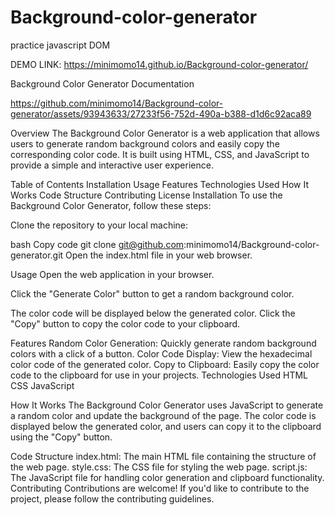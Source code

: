 # Background-color-generator
practice javascript DOM

DEMO LINK: https://minimomo14.github.io/Background-color-generator/

Background Color Generator Documentation

https://github.com/minimomo14/Background-color-generator/assets/93943633/27233f56-752d-490a-b388-d1d6c92aca89



Overview
The Background Color Generator is a web application that allows users to generate random background colors and easily copy the corresponding color code. 
It is built using HTML, CSS, and JavaScript to provide a simple and interactive user experience.

Table of Contents
Installation
Usage
Features
Technologies Used
How It Works
Code Structure
Contributing
License
Installation
To use the Background Color Generator, follow these steps:

Clone the repository to your local machine:

bash
Copy code
git clone git@github.com:minimomo14/Background-color-generator.git
Open the index.html file in your web browser.

Usage
Open the web application in your browser.

Click the "Generate Color" button to get a random background color.

The color code will be displayed below the generated color. Click the "Copy" button to copy the color code to your clipboard.

Features
Random Color Generation: Quickly generate random background colors with a click of a button.
Color Code Display: View the hexadecimal color code of the generated color.
Copy to Clipboard: Easily copy the color code to the clipboard for use in your projects.
Technologies Used
HTML
CSS
JavaScript

How It Works
The Background Color Generator uses JavaScript to generate a random color and update the background of the page. The color code is displayed below the generated color, and users can copy it to the clipboard using the "Copy" button.

Code Structure
index.html: The main HTML file containing the structure of the web page.
style.css: The CSS file for styling the web page.
script.js: The JavaScript file for handling color generation and clipboard functionality.
Contributing
Contributions are welcome! If you'd like to contribute to the project, please follow the contributing guidelines.
